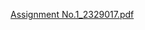 [Assignment No.1_2329017.pdf](https://github.com/ravneets02/rdbms_2023batch/files/12806763/Assignment.No.1_2329017.pdf)
